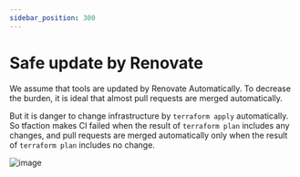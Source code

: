 ```yaml
---
sidebar_position: 300
---
```


# Safe update by Renovate

We assume that tools are updated by Renovate Automatically.
To decrease the burden, it is ideal that almost pull requests are merged automatically.

But it is danger to change infrastructure by `terraform apply` automatically.
So tfaction makes CI failed when the result of `terraform plan` includes any changes,
and pull requests are merged automatically only when the result of `terraform plan` includes no change.

![image](https://user-images.githubusercontent.com/13323303/150064670-2c6a646f-81f2-496f-b69a-873b6469593e.png)
